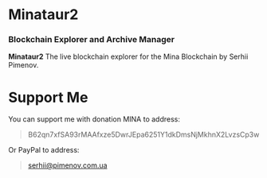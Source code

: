 # Minataur2 
### Blockchain Explorer and Archive Manager

**Minataur2** The live blockchain explorer for the Mina Blockchain by Serhii Pimenov.


# Support Me
You can support me with donation MINA to address:
> B62qn7xfSA93rMAAfxze5DwrJEpa6251Y1dkDmsNjMkhnX2LvzsCp3w

Or PayPal to address:
> serhii@pimenov.com.ua
